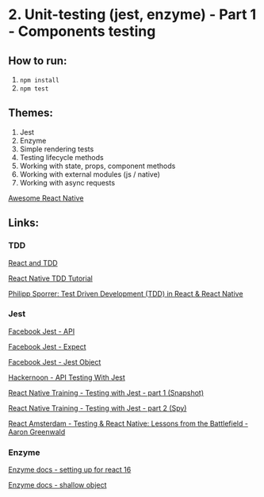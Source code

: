 # 2. Unit-testing (jest, enzyme) - Part 1 - Components testing

## How to run:

1. `npm install`
2. `npm test`

## Themes:

1. Jest
1. Enzyme
1. Simple rendering tests
1. Testing lifecycle methods
1. Working with state, props, component methods
1. Working with external modules (js / native)
1. Working with async requests

[Awesome React Native](https://github.com/jondot/awesome-react-native)
## Links:
### TDD
[React and TDD](https://medium.com/@admm/test-driven-development-in-react-is-easy-178c9c520f2f)

[React Native TDD Tutorial](https://github.com/multunus/React-Native-TDD-Tutorial)

[Philipp Sporrer: Test Driven Development (TDD) in React & React Native](https://www.youtube.com/watch?v=sGKEm3-NFXw)

### Jest
[Facebook Jest - API](https://facebook.github.io/jest/docs/en/api.html)

[Facebook Jest - Expect](https://facebook.github.io/jest/docs/en/expect.html)

[Facebook Jest - Jest Object](https://facebook.github.io/jest/docs/en/jest-object.html)

[Hackernoon - API Testing With Jest](https://hackernoon.com/api-testing-with-jest-d1ab74005c0a)

[React Native Training - Testing with Jest - part 1 (Snapshot)](https://medium.com/react-native-training/learning-to-test-react-native-with-jest-part-1-f782c4e30101)

[React Native Training - Testing with Jest - part 2 (Spy)](https://medium.com/react-native-training/learning-to-test-react-native-with-jest-part-2-825057dd549d)

[React Amsterdam - Testing & React Native: Lessons from the Battlefield - Aaron Greenwald](https://www.youtube.com/watch?v=cUSUJXAvt6k)

### Enzyme
[Enzyme docs - setting up for react 16](http://airbnb.io/enzyme/docs/installation/react-16.html)

[Enzyme docs - shallow object](http://airbnb.io/enzyme/docs/api/shallow.html)

